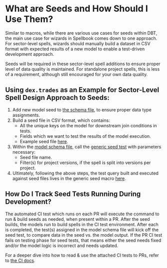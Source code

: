 # What are Seeds and How Should I Use Them?

Similar to macros, while there are various use cases for seeds within DBT, the main use case for wizards in Spellbook comes down to one approach. For sector-level spells, wizards should manually build a dataset in CSV format with expected results of a new model to enable a test-driven development approach.

Seeds will be required in these sector-level spell additions to ensure proper level of data quality is maintained. For standalone project spells, this is less of a requirement, although still encouraged for your own data quality.

## Using `dex.trades` as an Example for Sector-Level Spell Design Approach to Seeds:

1. Add new model seed to [the schema file](https://github.com/duneanalytics/spellbook/blob/main/seeds/_sector/dex/_schema.yml), to ensure proper data type assignments.
2. Build a seed file in CSV format, which contains:
   - All the unique keys on the model for downstream join conditions in tests.
   - Fields which we want to test the results of the model execution.
   - Example seed file [here](https://github.com/duneanalytics/spellbook/blob/main/seeds/_sector/dex/aerodrome_base_base_trades_seed.csv).
3. Within the [model schema file](https://github.com/duneanalytics/spellbook/blob/main/models/_sector/dex/trades/arbitrum/_schema.yml#L20-L23), call the [generic seed test](https://github.com/duneanalytics/spellbook/blob/main/tests/generic/check_dex_base_trades_seed.sql) with parameters necessary:
   - Seed file name.
   - Filter(s) for project versions, if the spell is split into versions per project.
4. Ultimately, following the above steps, the test query built and executed against seed files lives in the generic seed macro [here](https://github.com/duneanalytics/spellbook/blob/main/macros/test-helpers/check_seed_macro.sql).

## How Do I Track Seed Tests Running During Development?

The automated CI test which runs on each PR will execute the command to run & build seeds as needed, when present within a PR. After the seed builds, the models run to build spells in the CI test environment. After each is completed, the test(s) assigned in the model schema file will kick off the seed test, to compare data in the seed vs. the model output. If the PR CI test fails on testing phase for seed tests, that means either the seed needs fixed and/or the model logic is incorrect and needs updated.

For a deeper dive into how to read & use the attached CI tests to PRs, refer to [the CI docs](../ci-test/ci_test_overview.md).
